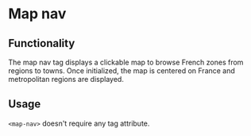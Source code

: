 # Map nav

## Functionality

The map nav tag displays a clickable map to browse French zones from regions to towns.
Once initialized, the map is centered on France and metropolitan regions are displayed.

## Usage

`<map-nav>` doesn't require any tag attribute.
